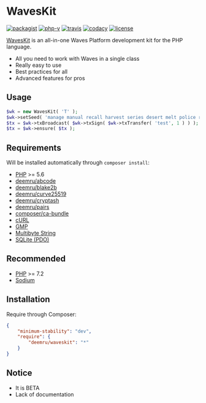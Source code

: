 # WavesKit

[![packagist](https://img.shields.io/packagist/v/deemru/waveskit.svg)](https://packagist.org/packages/deemru/waveskit) [![php-v](https://img.shields.io/packagist/php-v/deemru/waveskit.svg)](https://packagist.org/packages/deemru/waveskit)  [![travis](https://img.shields.io/travis/deemru/WavesKit.svg?label=travis)](https://travis-ci.org/deemru/WavesKit) [![codacy](https://img.shields.io/codacy/grade/5b22f904c9ba417cb278cb4efc58a7ce.svg?label=codacy)](https://app.codacy.com/project/deemru/WavesKit/dashboard) [![license](https://img.shields.io/packagist/l/deemru/WavesKit.svg)](https://packagist.org/packages/deemru/WavesKit)

[WavesKit](https://github.com/deemru/WavesKit) is an all-in-one Waves Platform development kit for the PHP language.

- All you need to work with Waves in a single class
- Really easy to use
- Best practices for all
- Advanced features for pros

## Usage

```php
$wk = new WavesKit( 'T' );
$wk->setSeed( 'manage manual recall harvest series desert melt police rose hollow moral pledge kitten position add' );
$tx = $wk->txBroadcast( $wk->txSign( $wk->txTransfer( 'test', 1 ) ) );
$tx = $wk->ensure( $tx );
```

## Requirements

Will be installed automatically through `composer install`:

- [PHP](http://php.net) >= 5.6
- [deemru/abcode](https://packagist.org/packages/deemru/waveskit)
- [deemru/blake2b](https://packagist.org/packages/deemru/blake2b)
- [deemru/curve25519](https://packagist.org/packages/deemru/curve25519)
- [deemru/cryptash](https://packagist.org/packages/deemru/cryptash)
- [deemru/pairs](https://packagist.org/packages/deemru/pairs)
- [composer/ca-bundle](https://packagist.org/packages/composer/ca-bundle)
- [cURL](http://php.net/manual/en/book.curl.php)
- [GMP](http://php.net/manual/en/book.gmp.php)
- [Multibyte String](http://php.net/manual/en/book.mbstring.php)
- [SQLite (PDO)](http://php.net/manual/en/ref.pdo-sqlite.php)

## Recommended

- [PHP](http://php.net) >= 7.2
- [Sodium](http://php.net/manual/en/book.sodium.php)

## Installation

Require through Composer:

```json
{
    "minimum-stability": "dev",
    "require": {
        "deemru/waveskit": "*"
    }
}
```

## Notice

- It is BETA
- Lack of documentation
